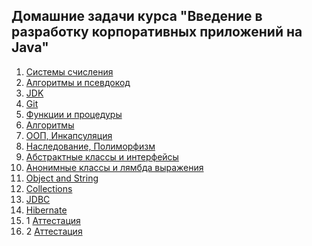## Домашние задачи курса "Введение в разработку корпоративных приложений на Java"

1. [Системы счисления](https://github.com/MarselFazlyev/InnopolisAttestation/tree/main/Homework1_SystemySchislenyja) 
2. [Алгоритмы и псевдокод](https://github.com/MarselFazlyev/InnopolisAttestation/tree/main/Homework2_Algoritms) 
3. [JDK](https://github.com/MarselFazlyev/InnopolisAttestation/tree/main/Homework3,4_InitialProject/src) 
4. [Git](https://github.com/MarselFazlyev/InnopolisAttestation/blob/main/HomeworkInnopolisGit_Readme.md) 
5. [Функции и процедуры](https://github.com/MarselFazlyev/InnopolisAttestation/tree/main/FunctionsandProcedures) 
6. [Алгоритмы](https://github.com/MarselFazlyev/InnopolisAttestation/tree/main/Homework6_Algoritmy_BigO/src) 
7. [ООП, Инкапсуляция](https://github.com/MarselFazlyev/InnopolisAttestation/tree/main/Homework7_Inkapsulyacija) 
8. [Наследование, Полиморфизм](https://github.com/MarselFazlyev/InnopolisAttestation/tree/main/Homework8_NasledovaniePolimorfizm/src) 
9. [Абстрактные классы и интерфейсы](https://github.com/MarselFazlyev/InnopolisAttestation/tree/main/Homework9_AbstractClasses_Interfaces/src) 
10. [Анонимные классы и лямбда выражения](https://github.com/MarselFazlyev/InnopolisAttestation/tree/main/Homework10_AnonimClasses_Lambda/src) 
11. [Object and String](https://github.com/MarselFazlyev/InnopolisAttestation/tree/main/Homework11_ObjectAndString/src) 
12. [Collections](https://github.com/MarselFazlyev/InnopolisAttestation/tree/main/Homework12_Collections) 
13. [JDBC](https://github.com/MarselFazlyev/InnopolisAttestation/blob/main/Homework13_JDBC/Readme.md) 
14. [Hibernate](https://github.com/MarselFazlyev/InnopolisAttestation/tree/main/Homework14_Hibernate) 
15. 1 [Аттестация](https://github.com/MarselFazlyev/InnopolisAttestation/tree/main/Attestation_1)
16. 2 [Аттестация]()
